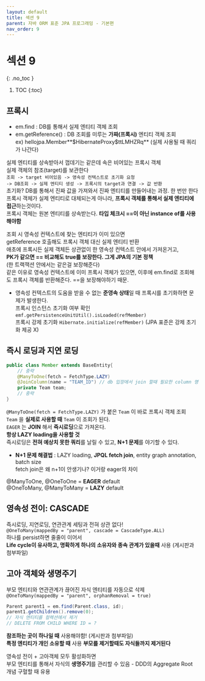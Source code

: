 ```yaml
---
layout: default
title: 섹션 9
parent: 자바 ORM 표준 JPA 프로그래밍 - 기본편
nav_order: 9
---
```


# 섹션 9
{: .no_toc }

1. TOC
{:toc}

## 프록시

- em.find : DB를 통해서 실제 엔티티 객체 조회
- em.getReference() : DB 조회를 미루는 **가짜(프록시)** 엔티티 객체 조회  
  ex) hellojpa.Member**\$HibernateProxy\$ttLMHZRq** (실제 사용될 때 쿼리가 나간다)

실제 엔티티를 상속받아서 껍데기는 같은데 속은 비어있는 프록시 객체  
실제 객체의 참조(target)를 보관한다  
`조회 -> target 비어있음 -> 영속성 컨텍스트로 초기화 요청`  
`-> DB조회 -> 실제 엔티티 생성 -> 프록시의 target과 연결 -> 값 반환`  
초기화? DB를 통해서 진짜 값을 가져와서 진짜 엔티티를 만들어내는 과정. 한 번만 한다  
프록시 객체가 실제 엔티티로 대체되는게 아니라, **프록시 객체를 통해서 실제 엔티티에 접근**하는것이다.  
프록시 객체는 원본 엔티티를 상속받는다. **타입 체크시 ==이 아닌 instance of를 사용해야함**  

조회 시 영속성 컨텍스트에 찾는 엔티티가 이미 있으면  
getReference 호출해도 프록시 객체 대신 실제 엔티티 반환  
애초에 프록시든 실제 객체든 상관없이 한 영속성 컨텍스트 안에서 가져온거고,  
**PK가 같으면 == 비교해도 true를 보장한다. 그게 JPA의 기본 정책**  
(한 트랙잭션 안에서는 같은걸 보장해준다)  
같은 이유로 영속성 컨텍스트에 이미 프록시 객체가 있으면, 이후에 em.find로 조회해도 프록시 객체를 반환해준다. ==을 보장해야하기 때문.  
- 영속성 컨텍스트의 도움을 받을 수 없는 **준영속 상태**일 때 프록시를 초기화하면 문제가 발생한다.  
프록시 인스턴스 초기화 여부 확인 `emf.getPersistenceUnitUtil().isLoaded(refMember)`  
프록시 강제 초기화 `Hibernate.initialize(refMember)` (JPA 표준은 강제 초기화 제공 X)

## 즉시 로딩과 지연 로딩

```java
public class Member extends BaseEntity{
    // 중략
    @ManyToOne(fetch = FetchType.LAZY)
    @JoinColumn(name = "TEAM_ID") // db 입장에서 join 할때 필요한 column 명
    private Team team;
    // 중략
}
```
`@ManyToOne(fetch = FetchType.LAZY)` 가 붙은 `Team` 이 바로 프록시 객체 조회  
`Team` 을 **실제로 사용할 때** `Team` 이 조회가 된다.  
`EAGER` 는 **JOIN** 해서 **즉시로딩**으로 가져온다.  
**항상 LAZY loading을 사용할 것**  
즉시로딩은 **전혀 예상치 못한 쿼리**를 날릴 수 있고, **N+1 문제**를 야기할 수 있다.  
- **N+1 문제 해결법** : LAZY loading, **JPQL fetch join**, entity graph annotation, batch size  
fetch join은 왜 n+1이 안생기나? 이거랑 eager의 차이

@ManyToOne, @OneToOne = **EAGER** default  
@OneToMany, @ManyToMany = **LAZY** default

## 영속성 전이: CASCADE

즉시로딩, 지연로딩, 연관관계 세팅과 전혀 상관 없다!  
`@OneToMany(mappedBy = "parent", cascade = CascadeType.ALL)`  
하나를 persist하면 줄줄이 이어서  
**Life cycle이 유사하고, 명확하게 하나의 소유자와 종속 관계가 있을때** 사용 (게시판과 첨부파일)

## 고아 객체와 생명주기

부모 엔티티와 연관관계가 끊어진 자식 엔티티를 자동으로 삭제  
`@OneToMany(mappedBy = "parent", orphanRemoval = true)`  
```java
Parent parent1 = em.find(Parent.class, id);
parent1.getChildren().remove(0);
// 자식 엔티티를 컬렉션에서 제거
// DELETE FROM CHILD WHERE ID = ?
```
**참조하는 곳이 하나일 때** 사용해야함! (게시판과 첨부파일)  
**특정 엔티티가 개인 소유할 때** 사용
**부모를 제거할때도 자식들까지 제거된다**

영속성 전이 + 고아객체 모두 활성화하면  
부모 엔티티를 통해서 자식의 **생명주기**를 관리할 수 있음 - DDD의 Aggregate Root 개념 구혈할 때 유용

